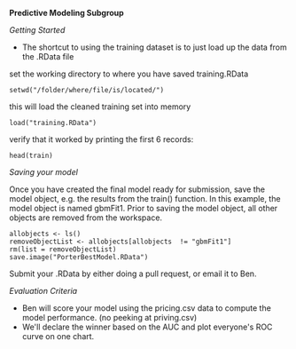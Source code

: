 **Predictive Modeling Subgroup**

*Getting Started*
 - The shortcut to using the training dataset is to just load up the data from the .RData file

set the working directory to where you have saved training.RData

    setwd("/folder/where/file/is/located/")

this will load the cleaned training set into memory

    load("training.RData")

verify that it worked by printing the first 6 records:

    head(train)

*Saving your model*

Once you have created the final model ready for submission, save the model object, e.g. the results from the train() function.  In this example, the model object is named gbmFit1.  Prior to saving the model object, all other objects are removed from the workspace.

    allobjects <- ls()
    removeObjectList <- allobjects[allobjects  != "gbmFit1"]
    rm(list = removeObjectList)
    save.image("PorterBestModel.RData")

Submit your .RData by either doing a pull request, or email it to Ben.

*Evaluation Criteria*
- Ben will score your model using the pricing.csv data to compute the model performance.  (no peeking at priving.csv)
- We'll declare the winner based on the AUC and plot everyone's ROC curve on one chart.

